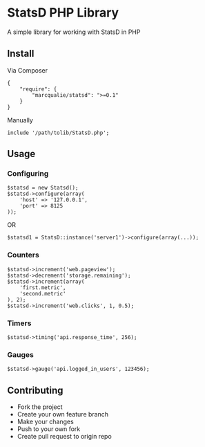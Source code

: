 # StatsD PHP Library

A simple library for working with StatsD in PHP


## Install

Via Composer

    {
        "require": {
            "marcqualie/statsd": ">=0.1"
        }
    }

Manually

    include '/path/tolib/StatsD.php';


## Usage

### Configuring

    $statsd = new Statsd();
    $statsd->configure(array(
        'host' => '127.0.0.1',
        'port' => 8125
    ));

OR

    $statsd1 = StatsD::instance('server1')->configure(array(...));


### Counters

    $statsd->increment('web.pageview');
    $statsd->decrement('storage.remaining');
    $statsd->increment(array(
        'first.metric',
        'second.metric'
    ), 2);
    $statsd->increment('web.clicks', 1, 0.5);


### Timers

    $statsd->timing('api.response_time', 256);


### Gauges

    $statsd->gauge('api.logged_in_users', 123456);


## Contributing

- Fork the project
- Create your own feature branch
- Make your changes
- Push to your own fork
- Create pull request to origin repo
